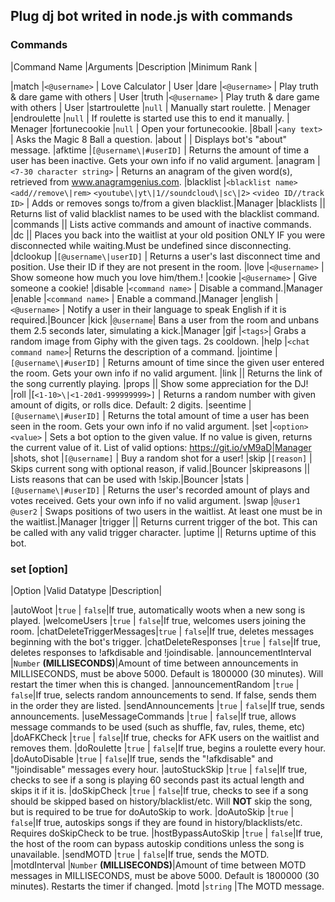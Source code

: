 ## Plug dj bot writed in node.js with commands

### Commands

|Command Name |Arguments |Description |Minimum Rank |

|match      |`<@username>` | Love Calculator | User
|dare      |`<@username>` | Play truth & dare game with others | User
|truth      |`<@username>` | Play truth & dare game with others | User
|startroulette      |`null` | Manually start roulette. | Menager
|endroulette      |`null` | If roulette is started use this to end it manually. | Menager
|fortunecookie       |`null` | Open your fortunecookie.
|8ball       |`<any text>` | Asks the Magic 8 Ball a question.
|about       | | Displays bot's "about" message.
|afktime     |`[@username\|#userID]` | Returns the amount of time a user has been inactive. Gets your own info if no valid argument.
|anagram     |`<7-30 character string>` | Returns an anagram of the given word(s), retrieved from www.anagramgenius.com.
|blacklist   |`<blacklist name>` `<add//remove\|rem>` `<youtube\|yt\|1//soundcloud\|sc\|2>` `<video ID//track ID>` | Adds or removes songs to/from a given blacklist.|Manager
|blacklists  || Returns list of valid blacklist names to be used with the blacklist command.
|commands    || Lists active commands and amount of inactive commands.
|dc          || Places you back into the waitlist at your old position ONLY IF you were disconnected while waiting.Must be undefined since disconnecting.
|dclookup    |`[@username\|userID]` | Returns a user's last disconnect time and position. Use their ID if they are not present in the room.
|love       |`<@username>` | Show someone how much you love him/them.!
|cookie      |`<@username>` | Give someone a cookie!
|disable     |`<command name>` | Disable a command.|Manager
|enable      |`<command name>` | Enable a command.|Manager
|english     |`<@username>` | Notify a user in their language to speak English if it is required.|Bouncer
|kick        |`@username`| Bans a user from the room and unbans them 2.5 seconds later, simulating a kick.|Manager
|gif         |`<tags>`| Grabs a random image from Giphy with the given tags. 2s cooldown.
|help        |`<chat command name>`| Returns the description of a command.
|jointime    |`[@username\|#userID]` | Returns amount of time since the given user entered the room. Gets your own info if no valid argument.
|link        || Returns the link of the song currently playing.
|props       || Show some appreciation for the DJ!
|roll        |[`<1-10>\|<1-20d1-999999999>]` | Returns a random number with given amount of digits, or rolls dice. Default: 2 digits.
|seentime    |`[@username\|#userID]` | Returns the total amount of time a user has been seen in the room. Gets your own info if no valid argument.
|set         |`<option>` `<value>` | Sets a bot option to the given value. If no value is given, returns the current value of it. List of valid options: https://git.io/vM9aD|Manager
|shots, shot |`[@username]` | Buy a random shot for a user!
|skip        |`[reason]` | Skips current song with optional reason, if valid.|Bouncer
|skipreasons || Lists reasons that can be used with !skip.|Bouncer
|stats       |`[@username\|#userID]` | Returns the user's recorded amount of plays and votes received. Gets your own info if no valid argument.
|swap        |`@user1` `@user2` | Swaps positions of two users in the waitlist. At least one must be in the waitlist.|Manager
|trigger     || Returns current trigger of the bot. This can be called with any valid trigger character.
|uptime      || Returns uptime of this bot.




### set [option] 
  
  |Option                   |Valid Datatype   |Description|

|autoWoot                 |`true` \| `false`|If true, automatically woots when a new song is played.
|welcomeUsers             |`true` \| `false`|If true, welcomes users joining the room.
|chatDeleteTriggerMessages|`true` \| `false`|If true, deletes messages beginning with the bot\'s trigger.
|chatDeleteResponses      |`true` \| `false`|If true, deletes responses to !afkdisable and !joindisable.
|announcementInterval     |`Number` **(MILLISECONDS)**|Amount of time between announcements in MILLISECONDS, must be above 5000. Default is 1800000 (30 minutes). Will restart the timer when this is changed.
|announcementRandom       |`true` \| `false`|If true, selects random announcements to send. If false, sends them in the order they are listed.
|sendAnnouncements        |`true` \| `false`|If true, sends announcements.
|useMessageCommands       |`true` \| `false`|If true, allows message commands to be used (such as shuffle, fav, rules, theme, etc)
|doAFKCheck               |`true` \| `false`|If true, checks for AFK users on the waitlist and removes them.
|doRoulette               |`true` \| `false`|If true, begins a roulette every hour.
|doAutoDisable            |`true` \| `false`|If true, sends the "!afkdisable" and "!joindisable" messages every hour.
|autoStuckSkip            |`true` \| `false`|If true, checks to see if a song is playing 60 seconds past its actual length and skips it if it is.
|doSkipCheck              |`true` \| `false`|If true, checks to see if a song should be skipped based on history/blacklist/etc. Will **NOT** skip the song, but is required to be true for doAutoSkip to work.
|doAutoSkip               |`true` \| `false`|If true, autoskips songs if they are found in history/blacklists/etc. Requires doSkipCheck to be true.
|hostBypassAutoSkip       |`true` \| `false`|If true, the host of the room can bypass autoskip conditions unless the song is unavailable.
|sendMOTD                 |`true` \| `false`|If true, sends the MOTD.
|motdInterval             |`Number` **(MILLISECONDS)**|Amount of time between MOTD messages in MILLISECONDS, must be above 5000. Default is 1800000 (30 minutes). Restarts the timer if changed.
|motd                     |`string`         |The MOTD message.
